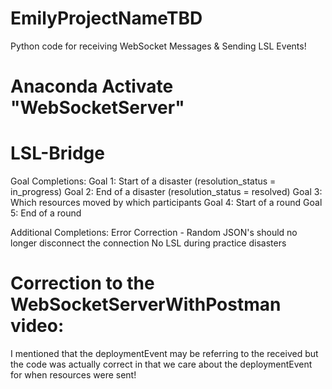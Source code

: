 # EmilyProjectNameTBD

Python code for receiving WebSocket Messages &amp; Sending LSL Events!

# Anaconda Activate "WebSocketServer"

# LSL-Bridge

Goal Completions:
Goal 1: Start of a disaster (resolution_status = in_progress)
Goal 2: End of a disaster (resolution_status = resolved)
Goal 3: Which resources moved by which participants
Goal 4: Start of a round
Goal 5: End of a round

Additional Completions:
Error Correction - Random JSON's should no longer disconnect the connection
No LSL during practice disasters

# Correction to the WebSocketServerWithPostman video:

I mentioned that the deploymentEvent may be referring to the received but the code was actually correct in that we care about the deploymentEvent for when resources were sent!
